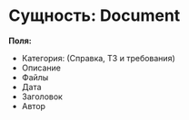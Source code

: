 # Сущность: **Document**

**Поля:**

*	Категория: (Справка, ТЗ и требования)
*	Описание
*	Файлы
*	Дата
*	Заголовок
*	Автор
